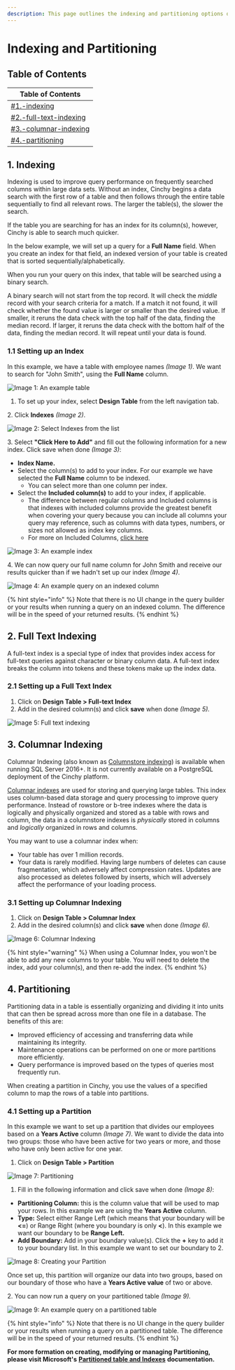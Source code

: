 ```yaml
---
description: This page outlines the indexing and partitioning options on your tables.
---
```


# Indexing and Partitioning

## Table of Contents

| Table of Contents                                                                      |
| -------------------------------------------------------------------------------------- |
| [#1.-indexing](indexing-and-partitioning.md#1.-indexing "mention")                     |
| [#2.-full-text-indexing](indexing-and-partitioning.md#2.-full-text-indexing "mention") |
| [#3.-columnar-indexing](indexing-and-partitioning.md#3.-columnar-indexing "mention")   |
| [#4.-partitioning](indexing-and-partitioning.md#4.-partitioning "mention")             |

## 1. Indexing

Indexing is used to improve query performance on frequently searched columns within large data sets. Without an index, Cinchy begins a data search with the first row of a table and then follows through the entire table sequentially to find all relevant rows. The larger the table(s), the slower the search.&#x20;

If the table you are searching for has an index for its column(s), however, Cinchy is able to search much quicker.&#x20;

In the below example, we will set up a query for a **Full Name** field. When you create an index for that field, an indexed version of your table is created that is sorted sequentially/alphabetically.

When you run your query on this index, that table will be searched using a binary search.&#x20;

A binary search will not start from the top record. It will check the _middle_ record with your search criteria for a match. If a match it not found, it will check whether the found value is larger or smaller than the desired value. If smaller, it reruns the data check with the top half of the data, finding the median record. If larger, it reruns the data check with the bottom half of the data, finding the median record. It will repeat until your data is found.

### **1.1 Setting up an Index**

In this example, we have a table with employee names _(Image 1)_. We want to search for "John Smith", using the **Full Name** column.

![Image 1: An example table](<../../../.gitbook/assets/image (321).png>)

1. To set up your index, select **Design Table** from the left navigation tab.

2\. Click **Indexes** _(Image 2)_.

![Image 2: Select Indexes from the list](<../../../.gitbook/assets/image (82).png>)

3\. Select **"Click Here to Add"** and fill out the following information for a new index. Click save when done _(Image 3)_:

* **Index Name.**
* Select the column(s) to add to your index. For our example we have selected the **Full Name** column to be indexed.
  * You can select more than one column per index.
* Select the **Included column(s)** to add to your index, if applicable.
  * The difference between regular columns and Included columns is that indexes with included columns provide the greatest benefit when covering your query because you can include all columns your query may reference, such as columns with data types, numbers, or sizes not allowed as index key columns.
  * For more on Included Columns, [click here](https://www.sqlshack.com/sql-server-non-clustered-indexes-with-included-columns/)

![Image 3: An example index](<../../../.gitbook/assets/image (620).png>)

4\. We can now query our full name column for John Smith and receive our results quicker than if we hadn't set up our index _(Image 4)_.

![Image 4: An example query on an indexed column](<../../../.gitbook/assets/image (656).png>)

{% hint style="info" %}
Note that there is no UI change in the query builder or your results when running a query on an indexed column. The difference will be in the speed of your returned results.
{% endhint %}

## 2. Full Text Indexing

A full-text index is a special type of index that provides index access for full-text queries against character or binary column data. A full-text index breaks the column into tokens and these tokens make up the index data.

### 2.1 Setting up a Full Text Index

1. Click on **Design Table > Full-text Index**
2. Add in the desired column(s) and click **save** when done _(Image 5)._

![Image 5: Full text indexing](<../../../.gitbook/assets/image (258).png>)

## 3. Columnar Indexing

Columnar Indexing (also known as [Columnstore indexing](https://docs.microsoft.com/en-us/sql/relational-databases/indexes/columnstore-indexes-overview?view=sql-server-ver16)) is available when running SQL Server 2016+. It is not currently available on a PostgreSQL deployment of the Cinchy platform.

[Columnar indexes](https://www.c-sharpcorner.com/article/understanding-columnstore-indexes-in-sql-server-part-one/) are used for storing and querying large tables. This index uses column-based data storage and query processing to improve query performance. Instead of rowstore or b-tree indexes where the data is logically and physically organized and stored as a table with rows and column, the data in a columnstore indexes is _physically_ stored in columns and _logically_ organized in rows and columns.

You may want to use a columnar index when:

* Your table has over 1 million records.
* Your data is rarely modified. Having large numbers of deletes can cause fragmentation, which adversely affect compression rates. Updates are also processed as deletes followed by inserts, which will adversely affect the performance of your loading process.

### 3.1 Setting up Columnar Indexing

1. Click on **Design Table > Columnar Index**
2. Add in the desired column(s) and click **save** when done _(Image 6)._

![Image 6: Columnar Indexing](<../../../.gitbook/assets/image (267).png>)

{% hint style="warning" %}
When using a Columnar Index, you won't be able to add any new columns to your table. You will need to delete the index, add your column(s), and then re-add the index.
{% endhint %}

## 4. Partitioning

Partitioning data in a table is essentially organizing and dividing it into units that can then be spread across more than one file in a database. The benefits of this are:

* Improved efficiency of accessing and transferring data while maintaining its integrity.&#x20;
* Maintenance operations can be performed on one or more partitions more efficiently.&#x20;
* Query performance is improved based on the types of queries most frequently run.

When creating a partition in Cinchy, you use the values of a specified column to map the rows of a table into partitions.

### 4.1 Setting up a Partition

In this example we want to set up a partition that divides our employees based on a **Years Active** column _(Image 7)_. We want to divide the data into two groups: those who have been active for two years or more, and those who have only been active for one year.

1. Click on **Design Table > Partition**

![Image 7: Partitioning](<../../../.gitbook/assets/image (533).png>)

1. Fill in the following information and click save when done _(Image 8)_:

* **Partitioning Column:** this is the column value that will be used to map your rows. In this example we are using the **Years Active** column.
* **Type:** Select either Range Left (which means that your boundary will be **<=**) or Range Right (where you boundary is only **<**). In this example we want our boundary to be **Range Left.**
* **Add Boundary:** Add in your boundary value(s). Click the **+** key to add it to your boundary list. In this example we want to set our boundary to 2.

![Image 8: Creating your Partition](<../../../.gitbook/assets/image (381).png>)

Once set up, this partition will organize our data into two groups, based on our boundary of those who have a **Years Active value** of two or above.

2\. You can now run a query on your partitioned table _(Image 9)._

![Image 9: An example query on a partitioned table](<../../../.gitbook/assets/image (649).png>)

{% hint style="info" %}
Note that there is no UI change in the query builder or your results when running a query on a partitioned table. The difference will be in the speed of your returned results.
{% endhint %}

**For more formation on creating, modifying or managing Partitioning, please visit Microsoft's** [**Partitioned table and Indexes**](https://docs.microsoft.com/en-us/sql/relational-databases/partitions/partitioned-tables-and-indexes?view=sql-server-ver15) **documentation.**
